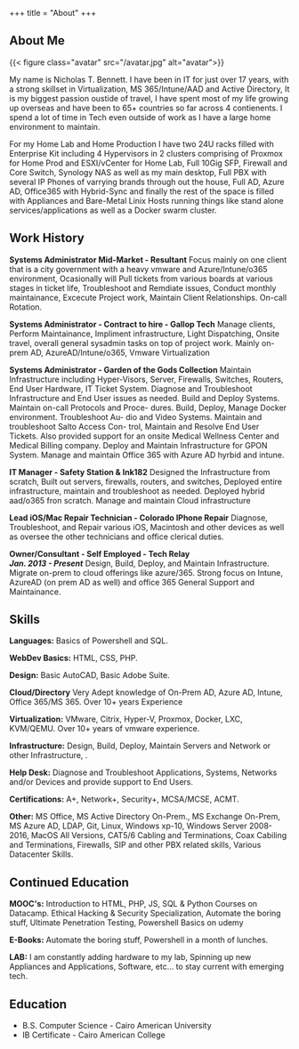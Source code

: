 +++
title = "About"
+++

## About Me

{{< figure class="avatar" src="/avatar.jpg" alt="avatar">}}

My name is Nicholas T. Bennett. I have been in IT for just over 17 years, with a strong skillset in Virtualization, MS 365/Intune/AAD and Active Directory,  It is my biggest passion oustide of travel, I have spent most of my life growing up overseas and have been to 65+ countries so far across 4 contienents. I spend a lot of time in Tech even outside of work as I have a large home environment to maintain. 

For my Home Lab and Home Production I have two 24U racks filled with Enterprise Kit including 4 Hypervisors in 2 clusters comprising of Proxmox for Home Prod and ESXI/vCenter for Home Lab, Full 10Gig SFP, Firewall and Core Switch, Synology NAS as well as my main desktop, Full PBX with several IP Phones of varrying brands through out the house, Full AD, Azure AD, Office365 with Hybrid-Sync and finally the rest of the space is filled with Appliances and Bare-Metal Linix Hosts running things like stand alone services/applications as well as a Docker swarm cluster. 

<!-- When I am not Traveling, Working with Tech or Maintaining my Home Env. I like to spend time outside doing things like Hiking, Camping, Overlanding, Ski/Snowboard, Surf, Dive, or really anything that has to do with Snow or Water, I host a weekly Board and Tabletop Game Night, I play Darts in a weekly League, and spend time with friends and family. I generally make very quality relationships wether its a vendor, client, peer, random person at the grocery store etc.. as I am exremely social for someone in the Tech Field which brings a different perspective than your average bear in IT. -->

## Work History


**Systems Administrator Mid-Market - Resultant**
Focus mainly on one client that is a city government with a heavy vmware and Azure/Intune/o365 environment, Ocasionally will Pull tickets from various boards at various stages in ticket life, Troubleshoot and Remdiate issues, Conduct monthly maintainance, Excecute Project work, Maintain Client Relationships. On-call Rotation.

**Systems Administrator - Contract to hire - Gallop Tech**
Manage clients, Perform Maintainance, Impliment infrastructure, Light Dispatching, Onsite travel, overall general sysadmin tasks on top of project work. Mainly on-prem AD, AzureAD/Intune/o365, Vmware Virtualization

**Systems Administrator - Garden of the Gods Collection**
Maintain Infrastructure including Hyper-Visors, Server, Firewalls,
Switches, Routers, End User Hardware, IT Ticket System. Diagnose
and Troubleshoot Infrastructure and End User issues as needed.
Build and Deploy Systems. Maintain on-call Protocols and Proce-
dures. Build, Deploy, Manage Docker environment. Troubleshoot Au-
dio and Video Systems. Maintain and troubleshoot Salto Access Con-
trol, Maintain and Resolve End User Tickets. Also provided support
for an onsite Medical Wellness Center and Medical Billing company.
Deploy and Maintain Infrastructure for GPON System. Manage and maintain Office 365 with Azure AD hyrbid and intune. 

**IT Manager - Safety Station & Ink182**
Designed the Infrastructure from scratch, Built out servers, firewalls,
routers, and switches, Deployed entire infrastructure, maintain and
troubleshoot as needed. Deployed hybrid aad/o365 fron scratch. Manage and maintain Cloud infrastructure 

<!--**iOS/Mac Technician - Voelker Research**
Diagnose, Troubleshoot, and Repair various Ios, Macintosh and other
devices-->

**Lead iOS/Mac Repair Technician - Colorado IPhone Repair**
Diagnose, Troubleshoot, and Repair various iOS, Macintosh and other
devices as well as oversee the other technicians and office clerical
duties.

**Owner/Consultant - Self Employed - Tech Relay** <br>
***Jan. 2013 - Present***
Design, Build, Deploy, and Maintain Infrastructure.
Migrate on-prem to cloud offerings like azure/365.
Strong focus on Intune, AzureAD (on prem AD as well) and office 365
General Support and Maintainance.

## Skills

**Languages:** Basics of Powershell
and SQL.

**WebDev Basics:** HTML, CSS, PHP.

**Design:** Basic AutoCAD, Basic Adobe
Suite.

**Cloud/Directory** Very Adept knowledge of On-Prem AD, Azure AD, Intune, Office 365/MS 365. Over 10+ years Experience

**Virtualization:** VMware, Citrix,
Hyper-V, Proxmox, Docker, LXC,
KVM/QEMU. Over 10+ years of vmware experience. 

**Infrastructure:** Design, Build, Deploy,
Maintain Servers and Network or
other Infrastructure, .

**Help Desk:** Diagnose and
Troubleshoot Applications, Systems,
Networks and/or Devices and provide
support to End Users.

**Certifications:** A+, Network+,
Security+, MCSA/MCSE, ACMT.

**Other:** MS Office, MS Active Directory
On-Prem., MS Exchange On-Prem, MS
Azure AD, LDAP, Git, Linux, Windows
xp-10, Windows Server 2008-2016,
MacOS All Versions, CAT5/6 Cabling
and Terminations, Coax Cabiling and
Terminations, Firewalls, SIP and other
PBX related skills, Various Datacenter
Skills.

## Continued Education 

**MOOC's:** Introduction to HTML, PHP, JS, SQL & Python Courses on Datacamp.
Ethical Hacking & Security Specialization, Automate the boring stuff, Ultimate Penetration Testing, Powershell Basics on udemy

**E-Books:** Automate the boring stuff, Powershell in a month of lunches.

**LAB:** I am constantly adding hardware to my lab, Spinning up new Appliances and Applications, Software, etc... to stay current with emerging tech. 


## Education

* B.S. Computer Science - Cairo American University
* IB Certificate - Cairo American College

[^1]: This is the first footnote.
[^2]: This is the second footnote.
